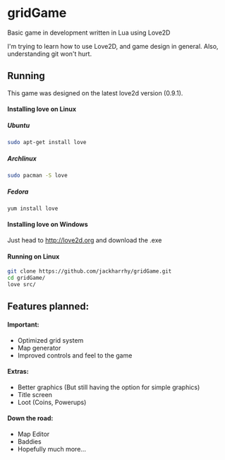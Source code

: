 gridGame
========

Basic game in development written in Lua using Love2D

I'm trying to learn how to use Love2D, and game design in general.
Also, understanding git won't hurt.

Running
-------

This game was designed on the latest love2d version (0.9.1).

#### Installing love on Linux

##### Ubuntu
```sh
sudo apt-get install love
```

##### Archlinux
```sh
sudo pacman -S love

```

##### Fedora
```sh
yum install love
```

#### Installing love on Windows
Just head to http://love2d.org and download the .exe

#### Running on Linux

```sh
git clone https://github.com/jackharrhy/gridGame.git
cd gridGame/
love src/
```

Features planned:
-----------------
#### Important:
* Optimized grid system
* Map generator
* Improved controls and feel to the game

#### Extras:
* Better graphics (But still having the option for simple graphics)
* Title screen
* Loot (Coins, Powerups)

#### Down the road:
* Map Editor
* Baddies
* Hopefully much more...
